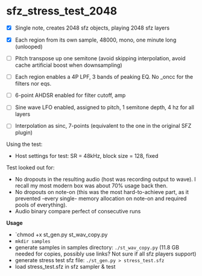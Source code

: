 # sfz_stress_test_2048

- [x] Single note, creates 2048 sfz <region> objects, playing 2048 sfz layers
- [x] Each region from its own sample, 48000, mono, one minute long (unlooped)
- [ ] Pitch transpose up one semitone (avoid skipping interpolation, avoid cache artificial boost when downsampling)
- [ ] Each region enables a 4P LPF, 3 bands of peaking EQ. No _oncc for the filters nor eqs.
- [ ] 6-point AHDSR enabled for filter cutoff, amp
- [ ] Sine wave LFO enabled, assigned to pitch, 1 semitone depth, 4 hz for all layers
- [ ] Interpolation as sinc, 7-points (equivalent to the one in the original SFZ plugin)


Using the test:
* Host settings for test: SR = 48kHz, block size = 128, fixed

Test looked out for:
* No dropouts in the resulting audio (host was recording output to wave). I recall my most modern box was about 70% usage back then.
* No dropouts on note-on (this was the most hard-to-achieve part, as it prevented -every single- memory allocation on note-on and required pools of everything).
* Audio binary compare perfect of consecutive runs

**Usage**

* `chmod +x st_gen.py st_wav_copy.py
* `mkdir samples`
* generate samples in samples directory: `./st_wav_copy.py` (11.8 GB needed for copies, possibly use links? Not sure if all sfz players support)
* generate stress test sfz file: `./st_gen.py > stress_test.sfz`
* load stress_test.sfz in sfz sampler & test

